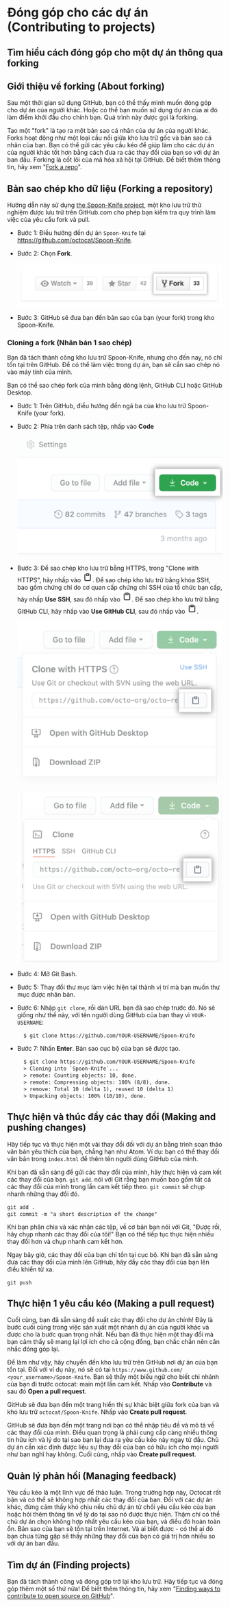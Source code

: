 # **Đóng góp cho các dự án (Contributing to projects)**
## Tìm hiểu cách đóng góp cho một dự án thông qua forking

## **Giới thiệu về forking (About forking)**
Sau một thời gian sử dụng GitHub, bạn có thể thấy mình muốn đóng góp cho dự án của người khác. Hoặc có thể bạn muốn sử dụng dự án của ai đó làm điểm khởi đầu cho chính bạn. Quá trình này được gọi là forking.

Tạo một "fork" là tạo ra một bản sao cá nhân của dự án của người khác. Forks hoạt động như một loại cầu nối giữa kho lưu trữ gốc và bản sao cá nhân của bạn. Bạn có thể gửi các yêu cầu kéo để giúp làm cho các dự án của người khác tốt hơn bằng cách đưa ra các thay đổi của bạn so với dự án ban đầu. Forking là cốt lõi của mã hóa xã hội tại GitHub. Để biết thêm thông tin, hãy xem "[Fork a repo](#Bản-sao-kho-lưu-trữ-(Fork-a-repo))".

## **Bản sao chép kho dữ liệu (Forking a repository)**

Hướng dẫn này sử dụng [ the Spoon-Knife project](https://github.com/octocat/Spoon-Knife), một kho lưu trữ thử nghiệm được lưu trữ trên GitHub.com cho phép bạn kiểm tra quy trình làm việc của yêu cầu fork và pull.
- Bước 1: Điều hướng đến dự án `Spoon-Knife` tại https://github.com/octocat/Spoon-Knife.
- Bước 2: Chọn **Fork**.

    ![fork](./images/fork.PNG)

- Bước 3: GitHub sẽ đưa bạn đến bản sao của bạn (your fork) trong kho Spoon-Knife.
### **Cloning a fork (Nhân bản 1 sao chép)**
Bạn đã tách thành công kho lưu trữ Spoon-Knife, nhưng cho đến nay, nó chỉ tồn tại trên GitHub. Để có thể làm việc trong dự án, bạn sẽ cần sao chép nó vào máy tính của mình.

Bạn có thể sao chép fork của mình bằng dòng lệnh, GitHub CLI hoặc GitHub Desktop.
- Bước 1: Trên GitHub, điều hướng đến ngã ba của kho lưu trữ Spoon-Knife (your fork).
- Bước 2: Phía trên danh sách tệp, nhấp vào **Code**

    ![](./images/code.PNG)

- Bước 3: Để sao chép kho lưu trữ bằng HTTPS, trong "Clone with HTTPS", hãy nhấp vào ![](./images/coppy.PNG). Để sao chép kho lưu trữ bằng khóa SSH, bao gồm chứng chỉ do cơ quan cấp chứng chỉ SSH của tổ chức bạn cấp, hãy nhấp **Use SSH**, sau đó nhấp vào ![](./images/coppy.PNG). Để sao chép kho lưu trữ bằng GitHub CLI, hãy nhấp vào **Use GitHub CLI**, sau đó nhấp vào ![](./images/coppy.PNG).

    ![](./images/clone-with-HTTPS.PNG)

    ![](./images/clone.PNG)

- Bước 4: Mở Git Bash.
- Bước 5: Thay đổi thư mục làm việc hiện tại thành vị trí mà bạn muốn thư mục được nhân bản.
- Bước 6: Nhập `git clone`, rồi dán URL bạn đã sao chép trước đó. Nó sẽ giống như thế này, với tên người dùng GitHub của bạn thay vì `YOUR-USERNAME`:

        $ git clone https://github.com/YOUR-USERNAME/Spoon-Knife

- Bước 7: Nhấn **Enter**. Bản sao cục bộ của bạn sẽ được tạo.

        $ git clone https://github.com/YOUR-USERNAME/Spoon-Knife
        > Cloning into `Spoon-Knife`...
        > remote: Counting objects: 10, done.
        > remote: Compressing objects: 100% (8/8), done.
        > remove: Total 10 (delta 1), reused 10 (delta 1)
        > Unpacking objects: 100% (10/10), done.

## **Thực hiện và thúc đẩy các thay đổi (Making and pushing changes)**
Hãy tiếp tục và thực hiện một vài thay đổi đối với dự án bằng trình soạn thảo văn bản yêu thích của bạn, chẳng hạn như Atom. Ví dụ: bạn có thể thay đổi văn bản trong `index.html` để thêm tên người dùng GitHub của mình.

Khi bạn đã sẵn sàng để gửi các thay đổi của mình, hãy thực hiện và cam kết các thay đổi của bạn. `git add`. nói với Git rằng bạn muốn bao gồm tất cả các thay đổi của mình trong lần cam kết tiếp theo. `git commit` sẽ chụp nhanh những thay đổi đó.

    git add .
    git commit -m "a short description of the change"

Khi bạn phân chia và xác nhận các tệp, về cơ bản bạn nói với Git, "Được rồi, hãy chụp nhanh các thay đổi của tôi!" Bạn có thể tiếp tục thực hiện nhiều thay đổi hơn và chụp nhanh cam kết hơn.

Ngay bây giờ, các thay đổi của bạn chỉ tồn tại cục bộ. Khi bạn đã sẵn sàng đưa các thay đổi của mình lên GitHub, hãy đẩy các thay đổi của bạn lên điều khiển từ xa.

    git push

## **Thực hiện 1 yêu cầu kéo (Making a pull request)**
Cuối cùng, bạn đã sẵn sàng đề xuất các thay đổi cho dự án chính! Đây là bước cuối cùng trong việc sản xuất một nhánh dự án của người khác và được cho là bước quan trọng nhất. Nếu bạn đã thực hiện một thay đổi mà bạn cảm thấy sẽ mang lại lợi ích cho cả cộng đồng, bạn chắc chắn nên cân nhắc đóng góp lại.

Để làm như vậy, hãy chuyển đến kho lưu trữ trên GitHub nơi dự án của bạn tồn tại. Đối với ví dụ này, nó sẽ có tại `https://www.github.com/ <your_username>/Spoon-Knife`. Bạn sẽ thấy một biểu ngữ cho biết chi nhánh của bạn đi trước octocat: main một lần cam kết. Nhấp vào **Contribute** và sau đó **Open a pull request**.

GitHub sẽ đưa bạn đến một trang hiển thị sự khác biệt giữa fork của bạn và kho lưu trữ `octocat/Spoon-Knife`. Nhấp vào **Create pull request**.

GitHub sẽ đưa bạn đến một trang nơi bạn có thể nhập tiêu đề và mô tả về các thay đổi của mình. Điều quan trọng là phải cung cấp càng nhiều thông tin hữu ích và lý do tại sao bạn lại đưa ra yêu cầu kéo này ngay từ đầu. Chủ dự án cần xác định được liệu sự thay đổi của bạn có hữu ích cho mọi người như bạn nghĩ hay không. Cuối cùng, nhấp vào **Create pull request**.

## **Quản lý phản hồi (Managing feedback)**
Yêu cầu kéo là một lĩnh vực để thảo luận. Trong trường hợp này, Octocat rất bận và có thể sẽ không hợp nhất các thay đổi của bạn. Đối với các dự án khác, đừng cảm thấy khó chịu nếu chủ dự án từ chối yêu cầu kéo của bạn hoặc hỏi thêm thông tin về lý do tại sao nó được thực hiện. Thậm chí có thể chủ dự án chọn không hợp nhất yêu cầu kéo của bạn, và điều đó hoàn toàn ổn. Bản sao của bạn sẽ tồn tại  trên Internet. Và ai biết được - có thể ai đó bạn chưa từng gặp sẽ thấy những thay đổi của bạn có giá trị hơn nhiều so với dự án ban đầu.

## **Tìm dự án (Finding projects)**
Bạn đã tách thành công và đóng góp trở lại kho lưu trữ. Hãy tiếp tục và đóng góp thêm một số thứ nữa! Để biết thêm thông tin, hãy xem "[Finding ways to contribute to open source on GitHub](https://docs.github.com/en/get-started/exploring-projects-on-github/finding-ways-to-contribute-to-open-source-on-github)".
